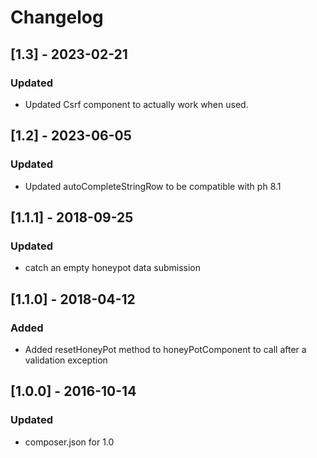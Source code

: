 # Changelog
## [1.3] - 2023-02-21
### Updated
- Updated Csrf component to actually work when used.
## [1.2] - 2023-06-05
### Updated
- Updated autoCompleteStringRow  to be compatible with ph 8.1
## [1.1.1] - 2018-09-25
### Updated
- catch an empty honeypot data submission

## [1.1.0] - 2018-04-12
### Added
- Added resetHoneyPot method to honeyPotComponent to call after a validation exception

## [1.0.0] - 2016-10-14
### Updated 
- composer.json for 1.0
